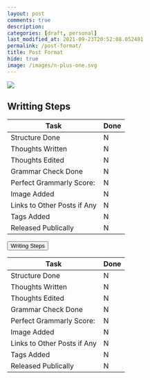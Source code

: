```yaml
---
layout: post
comments: true
description:
categories: [draft, personal]
last_modified_at: 2021-09-23T20:52:08.052481
permalink: /post-format/
title: Post Format
hide: true
image: /images/n-plus-one.svg
---
```

![](/images/switch-jobs.jpg)

## Writting Steps

| Task                        | Done |
|-----------------------------|------|
| Structure Done              | N    |
| Thoughts Written            | N    |
| Thoughts Edited             | N    |
| Grammar Check Done          | N    |
| Perfect Grammarly Score:    | N    |
| Image Added                 | N    |
| Links to Other Posts if Any | N    |
| Tags Added                  | N    |
| Released Publically         | N    |

<button class="accordion">Writing Steps</button>
<div class="panel">

| Task                        | Done |
|-----------------------------|------|
| Structure Done              | N    |
| Thoughts Written            | N    |
| Thoughts Edited             | N    |
| Grammar Check Done          | N    |
| Perfect Grammarly Score:    | N    |
| Image Added                 | N    |
| Links to Other Posts if Any | N    |
| Tags Added                  | N    |
| Released Publically         | N    |

</div>